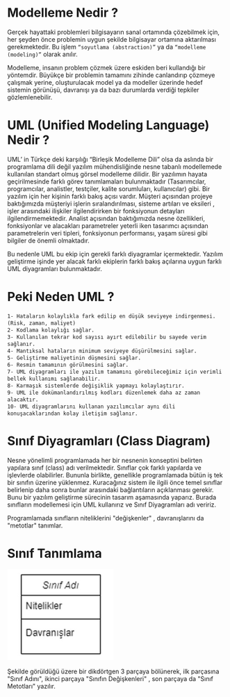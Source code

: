 # Modelleme Nedir ?
Gerçek hayattaki problemleri bilgisayarın sanal ortamında çözebilmek için, her şeyden önce problemin uygun şekilde bilgisayar ortamına aktarılması gerekmektedir. Bu işlem `“soyutlama (abstraction)”` ya da `“modelleme (modeling)”` olarak anılır.

Modelleme, insanın problem çözmek üzere eskiden beri kullandığı bir yöntemdir. Büyükçe bir problemin tamamını zihinde canlandırıp çözmeye çalışmak yerine, oluşturulacak model ya da modeller üzerinde hedef sistemin görünüşü, davranışı ya da bazı durumlarda verdiği tepkiler gözlemlenebilir.

# UML (Unified Modeling Language) Nedir ?
UML’ in Türkçe deki karşılığı “Birleşik Modelleme Dili” olsa da aslında bir programlama dili değil yazılım mühendisliğinde nesne tabanlı modellemede kullanılan standart olmuş görsel modelleme dilidir. Bir yazılımın hayata geçirilmesinde farklı görev tanımlamaları bulunmaktadır (Tasarımcılar, programcılar, analistler, testçiler, kalite sorumluları, kullanıcılar) gibi. Bir yazılım için her kişinin farklı bakış açısı vardır. Müşteri açısından projeye baktığımızda müşteriyi işlerin sıralandırılması, sisteme artıları ve eksileri , işler arasındaki ilişkiler ilgilendirirken bir fonksiyonun detayları ilgilendirmemektedir. Analist açısından baktığımızda nesne özellikleri, fonksiyonlar ve alacakları parametreler yeterli iken tasarımcı açısından parametrelerin veri tipleri, fonksiyonun performansı, yaşam süresi gibi bilgiler de önemli olmaktadır.

Bu nedenle UML bu ekip için gerekli farklı diyagramlar içermektedir. Yazılım geliştirme işinde yer alacak farklı ekiplerin farklı bakış açılarına uygun farklı UML diyagramları bulunmaktadır.

# Peki Neden UML ?
```
1- Hataların kolaylıkla fark edilip en düşük seviyeye indirgenmesi.(Risk, zaman, maliyet)
2- Kodlama kolaylığı sağlar.
3- Kullanılan tekrar kod sayısı ayırt edilebilir bu sayede verim sağlanır.
4- Mantıksal hataların minimum seviyeye düşürülmesini sağlar.
5- Geliştirme maliyetinin düşmesini sağlar.
6- Resmin tamamının görülmesini sağlar.
7- UML diyagramları ile yazılım tamamını görebileceğimiz için verimli bellek kullanımı sağlanabilir.
8- Karmaşık sistemlerde değişiklik yapmayı kolaylaştırır.
9- UML ile dokümanlandırılmış kodları düzenlemek daha az zaman alacaktır.
10- UML diyagramlarını kullanan yazılımcılar aynı dili konuşacaklarından kolay iletişim sağlanır.
```

# Sınıf Diyagramları (Class Diagram)
Nesne yönelimli programlamada her bir nesnenin konseptini belirten yapılara sınıf (class) adı verilmektedir. Sınıflar çok farklı yapılarda ve işlevlerde olabilirler. Bununla birlikte, genellikle programlamada bütün iş tek bir sınıfın üzerine yüklenmez. Kuracağınız sistem ile ilgili önce temel sınıflar belirlenip daha sonra bunlar arasındaki bağlantıların açıklanması gerekir. Bunu bir yazılım geliştirme sürecinin tasarım aşamasında yaparız. Burada sınıfların modellemesi için UML kullanırız ve Sınıf Diyagramları adı veririz.

Programlamada sınıfların niteliklerini "değişkenler" , davranışlarını da "metotlar" tanımlar.

# Sınıf Tanımlama

![alt text](https://raw.githubusercontent.com/Kodluyoruz/taskforce/main/oop/uml-class-diagram/figures/c1.jpg)

Şekilde görüldüğü üzere bir dikdörtgen 3 parçaya bölünerek, ilk parçasına "Sınıf Adını", ikinci parçaya "Sınıfın Değişkenleri" , son parçaya da "Sınıf Metotları" yazılır.

